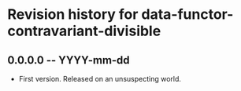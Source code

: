 # Revision history for data-functor-contravariant-divisible

## 0.0.0.0 -- YYYY-mm-dd

* First version. Released on an unsuspecting world.
